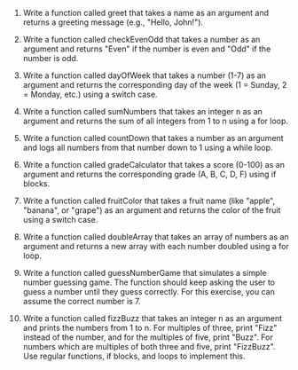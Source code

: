 1. Write a function called greet that takes a name as an argument and returns a greeting message (e.g., "Hello, John!").

2. Write a function called checkEvenOdd that takes a number as an argument and returns "Even" if the number is even and "Odd" if the number is odd.

3. Write a function called dayOfWeek that takes a number (1-7) as an argument and returns the corresponding day of the week (1 = Sunday, 2 = Monday, etc.) using a switch case.

4. Write a function called sumNumbers that takes an integer n as an argument and returns the sum of all integers from 1 to n using a for loop.

5. Write a function called countDown that takes a number as an argument and logs all numbers from that number down to 1 using a while loop.

6. Write a function called gradeCalculator that takes a score (0-100) as an argument and returns the corresponding grade (A, B, C, D, F) using if blocks.

7. Write a function called fruitColor that takes a fruit name (like "apple", "banana", or "grape") as an argument and returns the color of the fruit using a switch case.

8. Write a function called doubleArray that takes an array of numbers as an argument and returns a new array with each number doubled using a for loop.

9. Write a function called guessNumberGame that simulates a simple number guessing game. The function should keep asking the user to guess a number until they guess correctly. For this exercise, you can assume the correct number is 7.

10. Write a function called fizzBuzz that takes an integer n as an argument and prints the numbers from 1 to n. For multiples of three, print "Fizz" instead of the number, and for the multiples of five, print "Buzz". For numbers which are multiples of both three and five, print "FizzBuzz". Use regular functions, if blocks, and loops to implement this.

